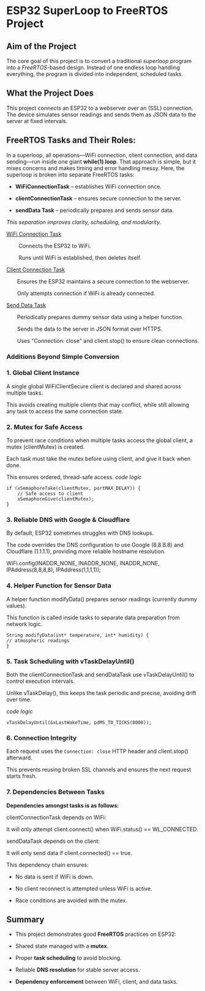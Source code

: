 # ESP32 SuperLoop to FreeRTOS Project

## Aim of the Project
The core goal of this project is to convert a traditional _superloop_ program into a _FreeRTOS_-based design.
Instead of one endless loop handling everything, the program is divided into independent, scheduled tasks.

## What the Project Does
This project connects an ESP32 to a webserver over an (SSL) connection. The device simulates sensor readings and sends them as JSON data to the server at fixed intervals.

## FreeRTOS Tasks and Their Roles:
In a superloop, all operations—WiFi connection, client connection, and data sending—run inside one giant __while(1) loop__. That approach is simple, but it mixes concerns and makes timing and error handling messy. Here, the superloop is broken into separate FreeRTOS tasks:

* __WiFiConnectionTask__ – establishes WiFi connection once.

* __clientConnectionTask__ – ensures secure connection to the server.

* __sendData Task__ – periodically prepares and sends sensor data.

_This separation improves clarity, scheduling, and modularity._

<ins> WiFi Connection Task </ins>

&emsp;&emsp; Connects the ESP32 to WiFi.

&emsp;&emsp; Runs until WiFi is established, then deletes itself.

<ins>Client Connection Task</ins>

&emsp;&emsp;Ensures the ESP32 maintains a secure connection to the webserver.

&emsp;&emsp;Only attempts connection if WiFi is already connected.

<ins>Send Data Task</ins>

&emsp;&emsp;Periodically prepares dummy sensor data using a helper function.

&emsp;&emsp;Sends the data to the server in JSON format over HTTPS.

&emsp;&emsp;Uses "Connection: close" and client.stop() to ensure clean connections.

### Additions Beyond Simple Conversion

### 1. Global Client Instance

A single global WiFiClientSecure client is declared and shared across multiple tasks.

This avoids creating multiple clients that may conflict, while still allowing any task to access the same connection state.

### 2. Mutex for Safe Access

To prevent race conditions when multiple tasks access the global client, a mutex (clientMutex) is created.

Each task must take the mutex before using client, and give it back when done.

This ensures ordered, thread-safe access.
_code logic_
```
if (xSemaphoreTake(clientMutex, portMAX_DELAY)) {
    // Safe access to client
    xSemaphoreGive(clientMutex);
}
```
### 3. Reliable DNS with Google & Cloudflare

By default, ESP32 sometimes struggles with DNS lookups.

The code overrides the DNS configuration to use Google (8.8.8.8) and Cloudflare (1.1.1.1), providing more reliable hostname resolution.

WiFi.config(INADDR_NONE, INADDR_NONE, INADDR_NONE, 
            IPAddress(8,8,8,8), IPAddress(1,1,1,1));

### 4. Helper Function for Sensor Data

A helper function modifyData() prepares sensor readings (currently dummy values).

This function is called inside tasks to separate data preparation from network logic.

```
String modifyData(int* temperature, int* humidity) {
// atmospheric readings
}
```
### 5. Task Scheduling with vTaskDelayUntil()

Both the clientConnectionTask and sendDataTask use vTaskDelayUntil() to control execution intervals.

Unlike vTaskDelay(), this keeps the task periodic and precise, avoiding drift over time.

_code logic_
```
vTaskDelayUntil(&xLastWakeTime, pdMS_TO_TICKS(8000));
```

### 6. Connection Integrity

Each request uses the `Connection: close`  HTTP header and client.stop() afterward.

This prevents reusing broken SSL channels and ensures the next request starts fresh.


### 7. Dependencies Between Tasks

**Dependencies amongst tasks is as follows:**

clientConnectionTask depends on WiFi:

It will only attempt client.connect() when WiFi.status() == WL_CONNECTED.

sendDataTask depends on the client:

It will only send data if client.connected() == true.

This dependency chain ensures:

* No data is sent if WiFi is down.

* No client reconnect is attempted unless WiFi is active.

* Race conditions are avoided with the mutex.


## Summary

+ This project demonstrates good **FreeRTOS** practices on ESP32:

+ Shared state managed with a **mutex**.

+ Proper **task scheduling** to avoid blocking.

+ Reliable **DNS resolution** for stable server access.

+ **Dependency enforcement** between WiFi, client, and data tasks.
